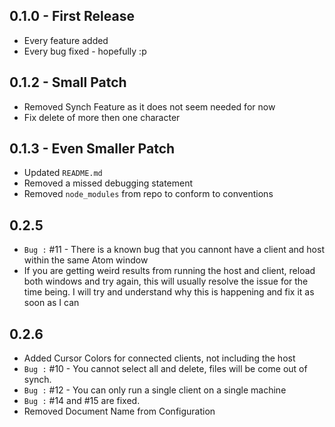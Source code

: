 ## 0.1.0 - First Release
* Every feature added
* Every bug fixed - hopefully :p

## 0.1.2 - Small Patch
* Removed Synch Feature as it does not seem needed for now
* Fix delete of more then one character

## 0.1.3 - Even Smaller Patch
* Updated `README.md`
* Removed a missed debugging statement
* Removed `node_modules` from repo to conform to conventions

## 0.2.5
* `Bug :` #11 - There is a known bug that you cannont have a client and host within the same Atom window
* If you are getting weird results from running the host and client, reload both windows and try again, this will usually resolve the issue for the time being. I will try and understand why this is happening and fix it as soon as I can

## 0.2.6
* Added Cursor Colors for connected clients, not including the host
* `Bug :` #10 - You cannot select all and delete, files will be come out of synch.
* `Bug :` #12 - You can only run a single client on a single machine
* `Bug :` #14 and #15 are fixed.
* Removed Document Name from Configuration
